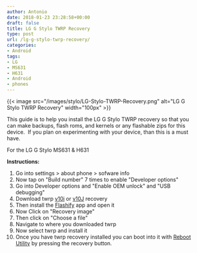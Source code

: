 ```yaml
---
author: Antonio
date: 2018-01-23 23:28:58+00:00
draft: false
title: LG G Stylo TWRP Recovery
type: post
url: /lg-g-stylo-twrp-recovery/
categories:
- Android
tags:
- LG
- MS631
- H631
- Android
- phones
---
```


{{< image src="/images/stylo/LG-Stylo-TWRP-Recovery.png" alt="LG G Stylo TWRP Recovery" width="100px" >}}

This guide is to help you install the LG G Stylo TWRP recovery so that you can make backups, flash roms, and kernels or any flashable zips for this device.  If you plan on experimenting with your device, than this is a must have.

<!--more-->

For the LG G Stylo MS631 & H631

**Instructions:**

1. Go into settings > about phone > sofware info
2. Now tap on "Build number" 7 times to enable "Developer options"
3. Go into Developer options and "Enable OEM unlock" and "USB debugging"
4. Download twrp <a href="http://forum.xda-developers.com/showpost.php?p=61617167&postcount=515" target="_blank">v10i</a> or <a href="http://androidforums.com/threads/h631-ms631-twrp-2-8-7-0-touch-recovery-lg-g-stylo.926967/page-3#post-7093724" target="_blank">v10J</a> recovery
5. Then install the <a href="https://play.google.com/store/apps/details?id=com.cgollner.flashify" target="_blank">Flashify</a> app and open it
6. Now Click on "Recovery image"
7. Then click on "Choose a file"
8. Navigate to where you downloaded twrp
9. Now select twrp and install it
10. Once you have twrp recovery installed you can boot into it with <a href="https://play.google.com/store/apps/details?id=gt.reboot.utility" target="_blank">Reboot Utility</a> by pressing the recovery button.
